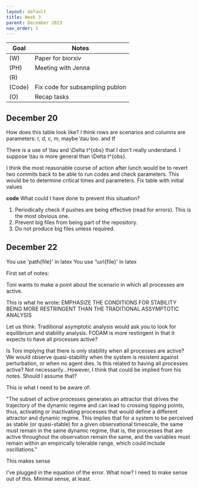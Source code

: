 ```yaml
---
layout: default
title: Week 3
parent: December 2023
nav_order: 1
---
```


| Goal | Notes |                           
| ----------- | ----------- |
|(W)|Paper for biorxiv |
|(PH)|Meeting with Jenna |
|(R)| |
|(Code)|Fix code for subsampling publon |
|(O)| Recap tasks |

## December 20

How does this table look like?
I think rows are scenarios and columns are parameters: r, d, c, m, maybe \tau too. and tf

There is a use of \tau and \Delta t^{obs} that I don't really understand. I suppose \tau is more general than \Delta t^{obs}.

I think the most reasonable course of action after lunch would be to revert two commits back to be able to run codes and check parameters.
This would be to determine critical times and parameters.
Fix table with initial values

**code**
What could I have done to prevent this situation?

1. Periodically check if pushes are being effective (read for errors). This is the most obvious one.
2. Prevent big files from being part of the repository.
3. Do not produce big files unless required.

## December 22

You use 'path{file}' in latex
You use '\url{file}' in latex

First set of notes:

 Toni wants to make a point about the scenario in which all processes are active. 

This is what he wrote:
EMPHASIZE THE CONDITIONS FOR STABILITY BEING MORE RESTRINGENT THAN THE TRADITIONAL ASSYMPTOTIC ANALYSIS

Let us think:
Traditional asymptotic analysis would ask you to look for equilibrium and stability analysis.
FODAM is more restingent in that it expects to have all processes active?

Is Toni implying that there is only stability when all processes are active? We would observe quasi-stability when the system is resistent against perturbation, or when no agent dies. Is this related to having all processes active? Not necessarily...However, I think that could be implied from his notes. Should I assume that?

This is what I need to be aware of:

"The subset of active processes generates an attractor that drives the trajectory of the dynamic regime and can lead to crossing tipping points, thus, activating or inactivating processes that would define a different attractor and dynamic regime. This implies that for a system to be perceived as stable (or quasi-stable) for a given observational timescale, the same must remain in the same dynamic regime, that is, the processes that are active throughout the observation remain the same, and the variables must remain within an empirically tolerable range, which could include oscillations."

This makes sense


I've plugged in the equation of the error. What now?
I need to make sense out of this. Minimal sense, at least.